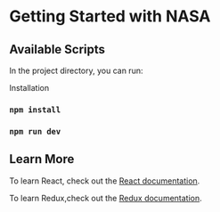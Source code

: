 # Getting Started with NASA

## Available Scripts

In the project directory, you can run:

Installation

### `npm install`

### `npm run dev`

## Learn More

To learn React, check out the [React documentation](https://reactjs.org/).

To learn Redux,check out the [Redux documentation](https://redux.js.org/).
